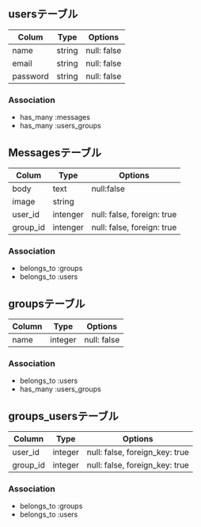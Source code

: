 ## usersテーブル

|Colum|Type|Options|
|-----|----|-------|
|name|string|null: false|
|email|string|null: false|
|password|string|null: false|

### Association
- has_many :messages
- has_many :users_groups

## Messagesテーブル

|Colum|Type|Options|
|-----|----|-------|
|body|text|null:false|
|image|string|
|user_id|intenger|null: false, foreign: true|
|group_id|intenger|null: false, foreign: true|

### Association
- belongs_to :groups
- belongs_to :users


## groupsテーブル

|Column|Type|Options|
|------|----|-------|
|name|integer|null: false|

### Association
- belongs_to :users
- has_many :users_groups


## groups_usersテーブル

|Column|Type|Options|
|------|----|-------|
|user_id|integer|null: false, foreign_key: true|
|group_id|integer|null: false, foreign_key: true|

### Association
- belongs_to :groups
- belongs_to :users
